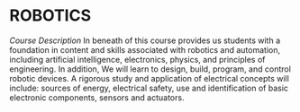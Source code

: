 # ROBOTICS
*Course Description*
In beneath of this course provides us students with a foundation in content and skills associated with robotics and automation, including artificial intelligence, electronics, physics, and principles of engineering.
In addition, We will learn to design, build, program, and control robotic devices. A rigorous study and application of electrical concepts will include: sources of energy, electrical safety, use and identification of basic electronic components, sensors and actuators.
